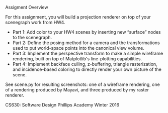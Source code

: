 Assigment Overview

For this assignment, you will build a projection renderer on top of your scenegraph work from HW4.
* Part 1: Add color to your HW4 scenes by inserting new “surface” nodes to the scenegraph.
* Part 2: Define the posing method for a camera and the transformations used to put world-space points into the canonical view volume.
* Part 3: Implement the perspective transform to make a simple wireframe rendering, built on top of Matplotlib's line-plotting capabilities.
* Part 4: Implement backface culling, z-buffering, triangle rasterization, and incidence-based coloring to directly render your own picture of the scene.

See scene.py for resulting screenshots: one of a wireframe rendering, one of a rendering produced by Mayavi, and three produced by my raster renderer.

CS630: Software Design
Phillips Academy
Winter 2016
